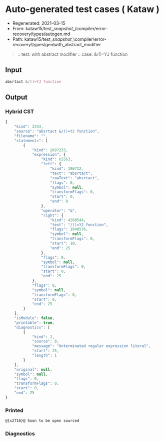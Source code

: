 # Auto-generated test cases ( Kataw )
- Regenerated: 2021-03-15
- From: kataw15/test\__snapshot__/compiler/error-recovery/types/autogen.md
- Path: kataw15/test\__snapshot__\compiler\error-recovery\types\gen\with_abstract_modifier
> :: test: with abstract modifier
> :: case: &/()=YJ function
## Input

`````js
absrtact &/()=YJ function
`````

## Output

### Hybrid CST

```javascript
{
    "kind": 2243,
    "source": "absrtact &/()=YJ function",
    "filename": "",
    "statements": [
        {
            "kind": 2097233,
            "expression": {
                "kind": 65563,
                "left": {
                    "kind": 196712,
                    "text": "absrtact",
                    "rawText": "absrtact",
                    "flags": 0,
                    "symbol": null,
                    "transformFlags": 0,
                    "start": 0,
                    "end": 8
                },
                "operator": "&",
                "right": {
                    "kind": 4260544,
                    "text": "/()=YJ function",
                    "flags": 1048576,
                    "symbol": null,
                    "transformFlags": 0,
                    "start": 10,
                    "end": 25
                },
                "flags": 0,
                "symbol": null,
                "transformFlags": 0,
                "start": 0,
                "end": 25
            },
            "flags": 0,
            "symbol": null,
            "transformFlags": 0,
            "start": 0,
            "end": 25
        }
    ],
    "isModule": false,
    "printable": true,
    "diagnostics": [
        {
            "kind": 2,
            "source": 0,
            "message": "Unterminated regular expression literal",
            "start": 25,
            "length": 1
        }
    ],
    "original": null,
    "symbol": null,
    "flags": 0,
    "transformFlags": 0,
    "start": 0,
    "end": 25
}
```

### Printed

```javascript
@{x2716}@ Soon to be open sourced
```

### Diagnostics

```javascript

```

